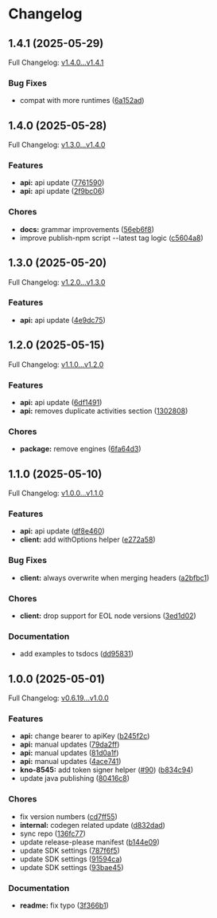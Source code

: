 # Changelog

## 1.4.1 (2025-05-29)

Full Changelog: [v1.4.0...v1.4.1](https://github.com/knocklabs/knock-node/compare/v1.4.0...v1.4.1)

### Bug Fixes

* compat with more runtimes ([6a152ad](https://github.com/knocklabs/knock-node/commit/6a152added13cdae70de76cafc088267d07b40b4))

## 1.4.0 (2025-05-28)

Full Changelog: [v1.3.0...v1.4.0](https://github.com/knocklabs/knock-node/compare/v1.3.0...v1.4.0)

### Features

* **api:** api update ([7761590](https://github.com/knocklabs/knock-node/commit/77615902c630f51fbd7ce37fa05ed19f168b24b2))
* **api:** api update ([2f9bc06](https://github.com/knocklabs/knock-node/commit/2f9bc06683ff51f56c39412b3bc80919a948ef20))


### Chores

* **docs:** grammar improvements ([56eb6f8](https://github.com/knocklabs/knock-node/commit/56eb6f8176eb356762bcf5587f09f8532d522916))
* improve publish-npm script --latest tag logic ([c5604a8](https://github.com/knocklabs/knock-node/commit/c5604a89bd05fd6d417405390c0ed6068fb1524f))

## 1.3.0 (2025-05-20)

Full Changelog: [v1.2.0...v1.3.0](https://github.com/knocklabs/knock-node/compare/v1.2.0...v1.3.0)

### Features

* **api:** api update ([4e9dc75](https://github.com/knocklabs/knock-node/commit/4e9dc752e7eb25150fe817fca80936f8cb7df4f9))

## 1.2.0 (2025-05-15)

Full Changelog: [v1.1.0...v1.2.0](https://github.com/knocklabs/knock-node/compare/v1.1.0...v1.2.0)

### Features

* **api:** api update ([6df1491](https://github.com/knocklabs/knock-node/commit/6df1491cf9105dc63fe74f5cb8b15f69e27c19c5))
* **api:** removes duplicate activities section ([1302808](https://github.com/knocklabs/knock-node/commit/130280874e2f34d80957861e69d085e3beb27976))


### Chores

* **package:** remove engines ([6fa64d3](https://github.com/knocklabs/knock-node/commit/6fa64d3fb23cea2855d227c742032ed5dcaf3efd))

## 1.1.0 (2025-05-10)

Full Changelog: [v1.0.0...v1.1.0](https://github.com/knocklabs/knock-node/compare/v1.0.0...v1.1.0)

### Features

* **api:** api update ([df8e460](https://github.com/knocklabs/knock-node/commit/df8e460995bf852f40e333ceb993be46d32673c2))
* **client:** add withOptions helper ([e272a58](https://github.com/knocklabs/knock-node/commit/e272a58d3257d647395279e6e034898c9276d2af))


### Bug Fixes

* **client:** always overwrite when merging headers ([a2bfbc1](https://github.com/knocklabs/knock-node/commit/a2bfbc12e8e9910ab37c2bd34655d72cf27deae9))


### Chores

* **client:** drop support for EOL node versions ([3ed1d02](https://github.com/knocklabs/knock-node/commit/3ed1d02a87a993aa7af03491cea108981da11a71))


### Documentation

* add examples to tsdocs ([dd95831](https://github.com/knocklabs/knock-node/commit/dd95831208d5c08d01ac19a2500e7ae2fa216105))

## 1.0.0 (2025-05-01)

Full Changelog: [v0.6.19...v1.0.0](https://github.com/knocklabs/knock-node/compare/v0.6.19...v1.0.0)

### Features

* **api:** change bearer to apiKey ([b245f2c](https://github.com/knocklabs/knock-node/commit/b245f2cd9b59af73bc983884dcbfafe53eefbe68))
* **api:** manual updates ([79da2ff](https://github.com/knocklabs/knock-node/commit/79da2ffb193a6baec9002f74ff065ee54ae09a4c))
* **api:** manual updates ([81d0a1f](https://github.com/knocklabs/knock-node/commit/81d0a1f338c8a0f07f759b5cc7ea62f9072147ca))
* **api:** manual updates ([4ace741](https://github.com/knocklabs/knock-node/commit/4ace741974e8b5293778fc89b2ae819570ca0794))
* **kno-8545:** add token signer helper ([#90](https://github.com/knocklabs/knock-node/issues/90)) ([b834c94](https://github.com/knocklabs/knock-node/commit/b834c9446e93190cd6d5928ba676079ac47197fb))
* update java publishing ([80416c8](https://github.com/knocklabs/knock-node/commit/80416c802b7c48c7c618530956df08876457e153))


### Chores

* fix version numbers ([cd7ff55](https://github.com/knocklabs/knock-node/commit/cd7ff55a54a961b63913974974a5c12580986e83))
* **internal:** codegen related update ([d832dad](https://github.com/knocklabs/knock-node/commit/d832dadc7c9e278161eafa5f368eca81073d2049))
* sync repo ([136fc77](https://github.com/knocklabs/knock-node/commit/136fc778751681736957e34c29aa5a1e40b323e8))
* update release-please manifest ([b144e09](https://github.com/knocklabs/knock-node/commit/b144e09604b6c8e0d9015352a4563ee415678dd8))
* update SDK settings ([787f6f5](https://github.com/knocklabs/knock-node/commit/787f6f521b05ccb3bba4da4486f9d1c9c3892187))
* update SDK settings ([91594ca](https://github.com/knocklabs/knock-node/commit/91594ca4f6d70d577939eb91f56967a54d62005e))
* update SDK settings ([93bae45](https://github.com/knocklabs/knock-node/commit/93bae450e2de6f00363b79c2d9530bae60a2612e))


### Documentation

* **readme:** fix typo ([3f366b1](https://github.com/knocklabs/knock-node/commit/3f366b116219131179377a6db9ce63b2cfc144da))
